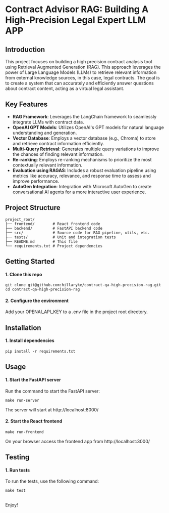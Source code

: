 # Contract Advisor RAG: Building A High-Precision Legal Expert LLM APP

## Introduction
This project focuses on building a high precision contract analysis tool using Retrieval Augmented Generation (RAG). This approach leverages the power of Large Language Models (LLMs) to retrieve relevant information from external knowledge sources, in this case, legal contracts. The goal is to create a system that can accurately and efficiently answer questions about contract content, acting as a virtual legal assistant.

## Key Features
- **RAG Framework**: Leverages the LangChain framework to seamlessly integrate LLMs with contract data.
- **OpenAI GPT Models**: Utilizes OpenAI's GPT models for natural language understanding and generation.
- **Vector Database**: Employs a vector database (e.g., Chroma) to store and retrieve contract information efficiently.
- **Multi-Query Retrieval**: Generates multiple query variations to improve the chances of finding relevant information.
- **Re-ranking**: Employs re-ranking mechanisms to prioritize the most contextually relevant information.
- **Evaluation using RAGAS**: Includes a robust evaluation pipeline using metrics like accuracy, relevance, and response time to assess and improve performance.
- **AutoGen Integration**: Integration with Microsoft AutoGen to create conversational AI agents for a more interactive user experience.

## Project Structure
```
project_root/
├── frontend/        # React frontend code
├── backend/         # FastAPI backend code
├── src/             # Source code for RAG pipeline, utils, etc.
├── tests/           # Unit and integration tests
├── README.md        # This file
└── requirements.txt # Project dependencies
```

## Getting Started
#### 1. Clone this repo
```
git clone git@github.com:hillaryke/contract-qa-high-precision-rag.git
cd contract-qa-high-precision-rag
```
#### 2. Configure the environment
Add your OPENAI_API_KEY to a .env file in the project root directory.

## Installation
#### 1. Install dependencies
```
pip install -r requirements.txt
```

## Usage
#### 1. Start the FastAPI server
Run the command to start the FastAPI server:
```
make run-server
```
The server will start at http://localhost:8000/

#### 2. Start the React frontend
```
make run-frontend
```

On your browser access the frontend app from http://localhost:3000/

## Testing
#### 1. Run tests
To run the tests, use the following command:
```
make test
```
##
Enjoy!
##